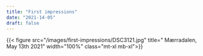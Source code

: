 ```yaml
---
title: "First impressions"
date: "2021-14-05"
draft: false
---
```


{{< figure src="/images/first-impressions/DSC3121.jpg" title=" Mærradalen, May 13th 2021" width="100%" class="mt-xl mb-xl">}}
